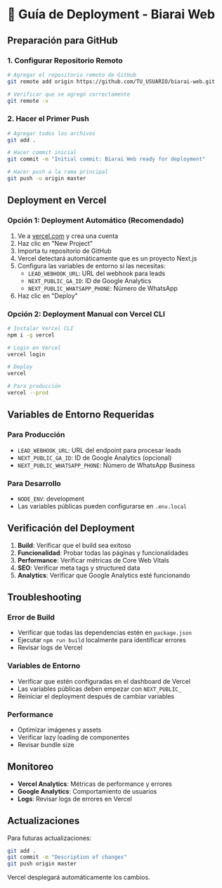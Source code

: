 # 🚀 Guía de Deployment - Biarai Web

## Preparación para GitHub

### 1. Configurar Repositorio Remoto
```bash
# Agregar el repositorio remoto de GitHub
git remote add origin https://github.com/TU_USUARIO/biarai-web.git

# Verificar que se agregó correctamente
git remote -v
```

### 2. Hacer el Primer Push
```bash
# Agregar todos los archivos
git add .

# Hacer commit inicial
git commit -m "Initial commit: Biarai Web ready for deployment"

# Hacer push a la rama principal
git push -u origin master
```

## Deployment en Vercel

### Opción 1: Deployment Automático (Recomendado)
1. Ve a [vercel.com](https://vercel.com) y crea una cuenta
2. Haz clic en "New Project"
3. Importa tu repositorio de GitHub
4. Vercel detectará automáticamente que es un proyecto Next.js
5. Configura las variables de entorno si las necesitas:
   - `LEAD_WEBHOOK_URL`: URL del webhook para leads
   - `NEXT_PUBLIC_GA_ID`: ID de Google Analytics
   - `NEXT_PUBLIC_WHATSAPP_PHONE`: Número de WhatsApp
6. Haz clic en "Deploy"

### Opción 2: Deployment Manual con Vercel CLI
```bash
# Instalar Vercel CLI
npm i -g vercel

# Login en Vercel
vercel login

# Deploy
vercel

# Para producción
vercel --prod
```

## Variables de Entorno Requeridas

### Para Producción
- `LEAD_WEBHOOK_URL`: URL del endpoint para procesar leads
- `NEXT_PUBLIC_GA_ID`: ID de Google Analytics (opcional)
- `NEXT_PUBLIC_WHATSAPP_PHONE`: Número de WhatsApp Business

### Para Desarrollo
- `NODE_ENV`: development
- Las variables públicas pueden configurarse en `.env.local`

## Verificación del Deployment

1. **Build**: Verificar que el build sea exitoso
2. **Funcionalidad**: Probar todas las páginas y funcionalidades
3. **Performance**: Verificar métricas de Core Web Vitals
4. **SEO**: Verificar meta tags y structured data
5. **Analytics**: Verificar que Google Analytics esté funcionando

## Troubleshooting

### Error de Build
- Verificar que todas las dependencias estén en `package.json`
- Ejecutar `npm run build` localmente para identificar errores
- Revisar logs de Vercel

### Variables de Entorno
- Verificar que estén configuradas en el dashboard de Vercel
- Las variables públicas deben empezar con `NEXT_PUBLIC_`
- Reiniciar el deployment después de cambiar variables

### Performance
- Optimizar imágenes y assets
- Verificar lazy loading de componentes
- Revisar bundle size

## Monitoreo

- **Vercel Analytics**: Métricas de performance y errores
- **Google Analytics**: Comportamiento de usuarios
- **Logs**: Revisar logs de errores en Vercel

## Actualizaciones

Para futuras actualizaciones:
```bash
git add .
git commit -m "Description of changes"
git push origin master
```

Vercel desplegará automáticamente los cambios.

